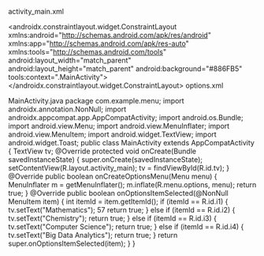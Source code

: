 activity_main.xml

<?xml version="1.0" encoding="utf-8"?>
<androidx.constraintlayout.widget.ConstraintLayout
xmlns:android="http://schemas.android.com/apk/res/android"
xmlns:app="http://schemas.android.com/apk/res-auto"
xmlns:tools="http://schemas.android.com/tools"
android:layout_width="match_parent"
android:layout_height="match_parent"
android:background="#886FB5"
tools:context=".MainActivity">
<TextView
android:id="@+id/tv"
android:layout_width="wrap_content"
android:layout_height="wrap_content"
android:text="School of Academics"
android:textSize="36sp"
android:textColor="@color/black"
app:layout_constraintBottom_toBottomOf="parent"
app:layout_constraintEnd_toEndOf="parent"
app:layout_constraintStart_toStartOf="parent"
app:layout_constraintTop_toTopOf="parent" />
</androidx.constraintlayout.widget.ConstraintLayout>
options.xml
<?xml version="1.0" encoding="utf-8"?>
<menu xmlns:android="http://schemas.android.com/apk/res/android">
<item
android:id="@+id/i1"
android:title="Mathematics" />
<item
android:id="@+id/i2"
android:title="Chemistry" />
<item android:title="Information Technology" >
<menu>
<item
android:id="@+id/i3"
56
android:title="Computer Science" />
<item
android:id="@+id/i4"
android:title="Big Data Analytics" />
</menu>
</item>
</menu>
MainActivity.java
package com.example.menu;
import androidx.annotation.NonNull;
import androidx.appcompat.app.AppCompatActivity;
import android.os.Bundle;
import android.view.Menu;
import android.view.MenuInflater;
import android.view.MenuItem;
import android.widget.TextView;
import android.widget.Toast;
public class MainActivity extends AppCompatActivity {
TextView tv;
@Override
protected void onCreate(Bundle savedInstanceState) {
super.onCreate(savedInstanceState);
setContentView(R.layout.activity_main);
tv = findViewById(R.id.tv);
}
@Override
public boolean onCreateOptionsMenu(Menu menu) {
MenuInflater m = getMenuInflater();
m.inflate(R.menu.options, menu);
return true;
}
@Override
public boolean onOptionsItemSelected(@NonNull MenuItem item) {
int itemId = item.getItemId();
if (itemId == R.id.i1) {
tv.setText("Mathematics");
57
return true;
} else if (itemId == R.id.i2) {
tv.setText("Chemistry");
return true;
} else if (itemId == R.id.i3) {
tv.setText("Computer Science");
return true;
} else if (itemId == R.id.i4) {
tv.setText("Big Data Analytics");
return true;
}
return super.onOptionsItemSelected(item);
}
}

